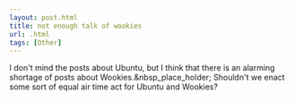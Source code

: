 ```yaml
---
layout: post.html
title: not enough talk of wookies
url: .html
tags: [Other]
---
```

I don't mind the posts about Ubuntu, but I think that there is an alarming shortage of posts about Wookies.&nbsp_place_holder; Shouldn't we enact some sort of equal air time act for Ubuntu and Wookies? 
